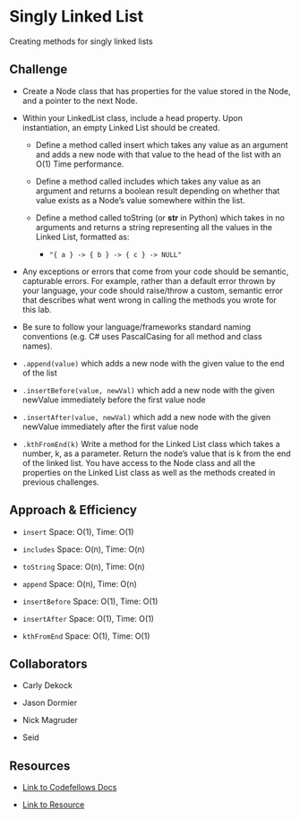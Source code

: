 # Singly Linked List
<!-- Short summary or background information -->
Creating methods for singly linked lists

## Challenge
<!-- Description of the challenge -->
- Create a Node class that has properties for the value stored in the Node, and a pointer to the next Node.

- Within your LinkedList class, include a head property. Upon instantiation, an empty Linked List should be created.

  - Define a method called insert which takes any value as an argument and adds a new node with that value to the head of the list with an O(1) Time performance.

  - Define a method called includes which takes any value as an argument and returns a boolean result depending on whether that value exists as a Node’s value somewhere within the list.

  - Define a method called toString (or __str__ in Python) which takes in no arguments and returns a string representing all the values in the Linked List, formatted as:

    - `"{ a } -> { b } -> { c } -> NULL"`

- Any exceptions or errors that come from your code should be semantic, capturable errors. For example, rather than a default error thrown by your language, your code should raise/throw a custom, semantic error that describes what went wrong in calling the methods you wrote for this lab.

- Be sure to follow your language/frameworks standard naming conventions (e.g. C# uses PascalCasing for all method and class names).

- `.append(value)` which adds a new node with the given value to the end of the list

- `.insertBefore(value, newVal)` which add a new node with the given newValue immediately before the first value node

- `.insertAfter(value, newVal)` which add a new node with the given newValue immediately after the first value node

- `.kthFromEnd(k)` Write a method for the Linked List class which takes a number, k, as a parameter. Return the node’s value that is k from the end of the linked list. You have access to the Node class and all the properties on the Linked List class as well as the methods created in previous challenges.

## Approach & Efficiency
<!-- What approach did you take? Why? What is the Big O space/time for this approach? -->
- `insert` Space: O(1), Time: O(1)

- `includes` Space: O(n), Time: O(n)

- `toString` Space: O(n), Time: O(n)

- `append` Space: O(n), Time: O(n)

- `insertBefore` Space: O(1), Time: O(1)

- `insertAfter` Space: O(1), Time: O(1)

- `kthFromEnd` Space: O(1), Time: O(1)

## Collaborators

- Carly Dekock

- Jason Dormier

- Nick Magruder

- Seid

## Resources

- [Link to Codefellows Docs](https://codefellows.github.io/common_curriculum/data_structures_and_algorithms/Code_401/class-05/resources/singly_linked_list.html)

- [Link to Resource](https://stackoverflow.com/questions/2598348/how-to-find-nth-element-from-the-end-of-a-singly-linked-list)
